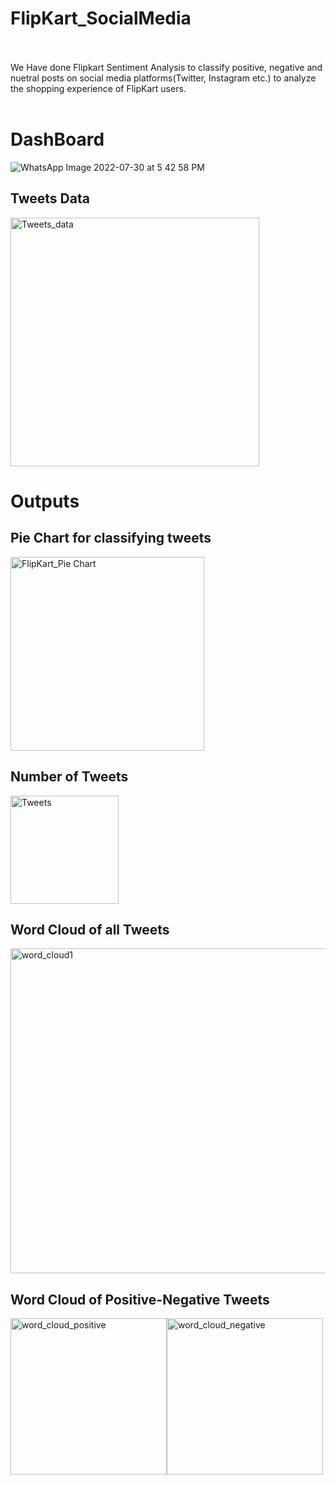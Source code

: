 # FlipKart_SocialMedia
<br><br>
We Have done Flipkart Sentiment Analysis  to classify positive, negative and nuetral posts on social media platforms(Twitter, Instagram etc.) to analyze the shopping experience of FlipKart users.
<br><br>

# DashBoard
![WhatsApp Image 2022-07-30 at 5 42 58 PM](https://user-images.githubusercontent.com/83651558/181913748-ad5fa626-c0c9-4688-a221-a190390f88ad.jpeg)
<br>

## Tweets Data
<img width="398" alt="Tweets_data" src="https://user-images.githubusercontent.com/83651558/181913840-86720b52-7cb9-4935-a40e-a225408df90b.png">


# Outputs
## Pie Chart for classifying tweets 
<img width="310" alt="FlipKart_Pie Chart" src="https://user-images.githubusercontent.com/83651558/181913641-5d9f3d43-5683-4334-987c-ffb713f22f86.png">
<br>

## Number of Tweets 
<img width="173" alt="Tweets" src="https://user-images.githubusercontent.com/83651558/181913797-77ecec7b-98c9-4231-8282-92280eaa8f0d.png">
<br>

## Word Cloud of all Tweets
<img width="520" alt="word_cloud1" src="https://user-images.githubusercontent.com/83651558/181913911-e094f239-bb2d-4d9f-9386-aa74a700d083.png">
<br>

## Word Cloud of Positive-Negative Tweets
<img width="250" alt="word_cloud_positive" src="https://user-images.githubusercontent.com/83651558/181913925-56fea2bb-aab4-4874-b8e9-ea6bc51a5748.png"><img width="250" alt="word_cloud_negative" src="https://user-images.githubusercontent.com/83651558/181913965-727cc5ea-f65a-4826-a4ff-479de17d565f.png">
